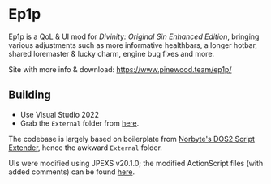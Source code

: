 # Ep1p
Ep1p is a QoL & UI mod for *Divinity: Original Sin Enhanced Edition*, bringing various adjustments such as more informative healthbars, a longer hotbar, shared loremaster & lucky charm, engine bug fixes and more.

Site with more info & download: https://www.pinewood.team/ep1p/

## Building
- Use Visual Studio 2022
- Grab the `External` folder from [here](https://drive.google.com/file/d/1-RizdKDwa0dFaKtjGTvYgzTrDVI_mhIT/view?usp=drive_link).

The codebase is largely based on boilerplate from [Norbyte's DOS2 Script Extender](https://github.com/Norbyte/ositools), hence the awkward `External` folder.

UIs were modified using JPEXS v20.1.0; the modified ActionScript files (with added comments) can be found [here](https://drive.google.com/file/d/1kqdQQltpmnTpyOu90PqFY7cVkElm4Z1s/view?usp=drive_link).